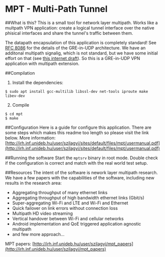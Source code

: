 # MPT - Multi-Path Tunnel

##What is this?
This is a small tool for network layer multipath. Works like a multpath VPN application: create a logical tunnel interface over the native phisical interfaces and share the tunnel's traffic between them.

The datapath encapsulation of this application is completely standard! See [RFC 8086](https://tools.ietf.org/html/rfc8086) for the details of the GRE-in-UDP architecture. We have an additonal multipath signalig, which is not standard, but we have some initial effort on that (see [this internet draft](https://www.ietf.org/internet-drafts/draft-lencse-tsvwg-mpt-00.txt)). So this is a GRE-in-UDP VPN application with multipath extension.

##Compilation
1. Install the dependencies: 
```
$ sudo apt install gcc-multilib libssl-dev net-tools iproute make libev-dev
```
2. Compile
```
$ cd mpt
$ make
```

##Configuration
Here is a guide for configure this application. There are some steps which makes this readme too length so please visit the link below.
More information: [http://irh.inf.unideb.hu/user/szilagyi/sites/default/files/mpt/usermanual.pdf](http://irh.inf.unideb.hu/user/szilagyi/sites/default/files/mpt/usermanual.pdf)

##Running the software
Start the `mptsrv` binary in root mode. Double check if the configuration is correct and match with the real world test setup.

##Resources
The intent of the software is nework layer multipath research. We have a few papers with the capabilities of the software, including new results in the research area:
* Aggregating throughput of many ethernet links
* Aggregating throughput of high bandwidth ethernet links (Gbit/s)
* Super-aggregating Wi-Fi and LTE and Wi-Fi and Ethernet
* Quick failover on link errors without connection loss
* Multipath HD video streaming
* Vertical handover between Wi-Fi and cellular networks
* Android implementation and QoE triggered application agnostic multipath 
* and few more approach...

MPT papers: [http://irh.inf.unideb.hu/user/szilagyi/mpt_papers](http://irh.inf.unideb.hu/user/szilagyi/mpt_papers)


